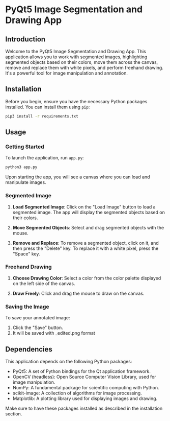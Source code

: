 # PyQt5 Image Segmentation and Drawing App

## Introduction

Welcome to the PyQt5 Image Segmentation and Drawing App. This application allows you to work with segmented images, highlighting segmented objects based on their colors, move them across the canvas, remove and replace them with white pixels, and perform freehand drawing. It's a powerful tool for image manipulation and annotation.


## Installation

Before you begin, ensure you have the necessary Python packages installed. You can install them using `pip`:

```bash
pip3 install -r requirements.txt
```

## Usage

### Getting Started

To launch the application, run `app.py`:

```bash
python3 app.py
```

Upon starting the app, you will see a canvas where you can load and manipulate images.

### Segmented Image

1. **Load Segmented Image**: Click on the "Load Image" button to load a segmented image. The app will display the segmented objects based on their colors.

2. **Move Segmented Objects**: Select and drag segmented objects with the mouse.

3. **Remove and Replace**: To remove a segmented object, click on it, and then press the "Delete" key. To replace it with a white pixel, press the "Space" key.

### Freehand Drawing

1. **Choose Drawing Color**: Select a color from the color palette displayed on the left side of the canvas.

2. **Draw Freely**: Click and drag the mouse to draw on the canvas.

### Saving the Image

To save your annotated image:

1. Click the "Save" button.
2. It will be saved with _edited.png format

## Dependencies

This application depends on the following Python packages:

- PyQt5: A set of Python bindings for the Qt application framework.
- OpenCV (headless): Open Source Computer Vision Library, used for image manipulation.
- NumPy: A fundamental package for scientific computing with Python.
- scikit-image: A collection of algorithms for image processing.
- Matplotlib: A plotting library used for displaying images and drawing.

Make sure to have these packages installed as described in the installation section.